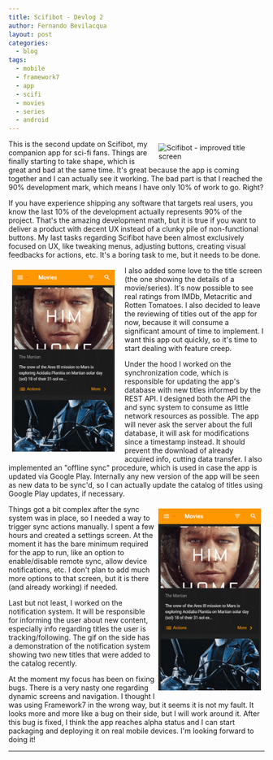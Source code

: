 ```yaml
---
title: Scifibot - Devlog 2
author: Fernando Bevilacqua
layout: post
categories:
  - blog
tags:
  - mobile
  - framework7
  - app
  - scifi
  - movies
  - series
  - android
---
```


<img src="/public/img/posts/scifibot-devlog2-title-info.gif" title="Scifibot - improved title screen" style="float: right; margin: 7px 7px 7px 20px; width: 40%; height: auto;"/>

This is the second update on Scifibot, my companion app for sci-fi fans. Things are finally starting to take shape, which is great and bad at the same time. It's great because the app is coming together and I can actually see it working. The bad part is that I reached the 90% development mark, which means I have only 10% of work to go. Right?

If you have experience shipping any software that targets real users, you know the last 10% of the development actually represents 90% of the project. That's the amazing development math, but it is true if you want to deliver a product with decent UX instead of a clunky pile of non-functional buttons. My last tasks regarding Scifibot have been almost exclusively focused on UX, like tweaking menus, adjusting buttons, creating visual feedbacks for actions, etc. It's a boring task to me, but it needs to be done.

<img src="/public/img/posts/scifibot-devlog2-settings.gif" title="Scifibot - settings screen" style="float: left; margin: 7px 20px 7px 7px; width: 40%; height: auto;"/>

I also added some love to the title screen (the one showing the details of a movie/series). It's now possible to see real ratings from IMDb, Metacritic and Rotten Tomatoes. I also decided to leave the reviewing of titles out of the app for now, because it will consume a significant amount of time to implement. I want this app out quickly, so it's time to start dealing with feature creep.

Under the hood I worked on the synchronization code, which is responsible for updating the app's database with new titles informed by the REST API. I designed both the API the and sync system to consume as little network resources as possible. The app will never ask the server about the full database, it will ask for modifications since a timestamp instead. It should prevent the download of already acquired info, cutting data transfer. I also implemented an "offline sync" procedure, which is used in case the app is updated via Google Play. Internally any new version of the app will be seen as new data to be sync'd, so I can actually update the catalog of titles using Google Play updates, if necessary.

<img src="/public/img/posts/scifibot-devlog2-notifications.gif" title="Scifibot - notifications" style="float: right; margin: 7px 7px 20px 7px; width: 40%; height: auto;"/>

Things got a bit complex after the sync system was in place, so I needed a way to trigger sync actions manually. I spent a few hours and created a settings screen. At the moment it has the bare minimum required for the app to run, like an option to enable/disable remote sync, allow device notifications, etc. I don't plan to add much more options to that screen, but it is there (and already working) if needed.

Last but not least, I worked on the notification system. It will be responsible for informing the user about new content, especially info regarding titles the user is tracking/following. The gif on the side has a demonstration of the notification system showing two new titles that were added to the catalog recently.

At the moment my focus has been on fixing bugs. There is a very nasty one regarding dynamic screens and navigation. I thought I was using Framework7 in the wrong way, but it seems it is not my fault. It looks more and more like a bug on their side, but I will work around it. After this bug is fixed, I think the app reaches alpha status and I can start packaging and deploying it on real mobile devices. I'm looking forward to doing it!

<hr style="clear: both;"/>
